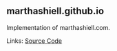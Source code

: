 ## marthashiell.github.io
Implementation of marthashiell.com.

Links: [Source Code](https://github.com/marthashiell/marthashiell.github.io)
